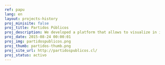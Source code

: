 ```yaml
---
ref: papu
lang: en
layout: projects-history
proj_minisite: false
proj_title: Partidos Públicos
proj_description: We developed a platform that allows to visualize in innovative ways public information about political parties in a friendly, understandable way.
proj_date: 2015-08-24 00:00:01
proj_img: partidospublicos.png
proj_thumb: partidos-thumb.png
proj_site_url: http://partidospublicos.cl/
proj_status: activo
---
```


